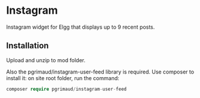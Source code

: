 # Instagram

Instagram widget for Elgg that displays up to 9 recent posts.

## Installation

Upload and unzip to mod folder.

Also the pgrimaud/instagram-user-feed library is required. Use composer to install it: on site root folder, run the command:

```php
composer require pgrimaud/instagram-user-feed
```
